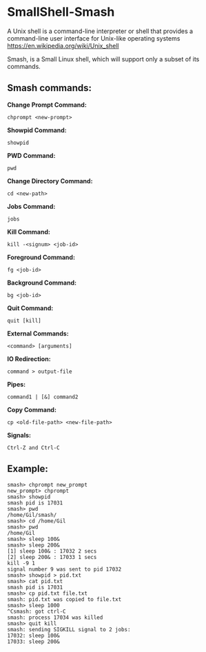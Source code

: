 # SmallShell-Smash

A Unix shell is a command-line interpreter or shell that provides a command-line user interface for Unix-like operating systems https://en.wikipedia.org/wiki/Unix_shell


Smash, is a Small Linux shell, which will support only a subset of its commands.

## Smash commands:

**Change Prompt Command:**
```
chprompt <new-prompt>
```
**Showpid Command:**
```
showpid
```
**PWD Command:**
```
pwd
```
**Change Directory Command:**
```
cd <new-path>
```
**Jobs Command:**
```
jobs
```
**Kill Command:**
```
kill -<signum> <job-id>
```
**Foreground Command:**
```
fg <job-id>
```
**Background Command:**
```
bg <job-id>
```
**Quit Command:**
```
quit [kill]
```
**External Commands:**
```
<command> [arguments]
```
**IO Redirection:**
```
command > output-file
```
**Pipes:**
```
command1 | [&] command2
```
**Copy Command:**
```
cp <old-file-path> <new-file-path>
```
**Signals:**
```
Ctrl-Z and Ctrl-C
```


## Example:
```
smash> chprompt new_prompt
new_prompt> chprompt
smash> showpid
smash pid is 17031
smash> pwd
/home/Gil/smash/
smash> cd /home/Gil
smash> pwd
/home/Gil
smash> sleep 100&
smash> sleep 200&
[1] sleep 100& : 17032 2 secs
[2] sleep 200& : 17033 1 secs
kill -9 1
signal number 9 was sent to pid 17032
smash> showpid > pid.txt
smash> cat pid.txt
smash pid is 17031
smash> cp pid.txt file.txt
smash: pid.txt was copied to file.txt
smash> sleep 1000
^Csmash: got ctrl-C
smash: process 17034 was killed
smash> quit kill
smash: sending SIGKILL signal to 2 jobs:
17032: sleep 100&
17033: sleep 200&
```
